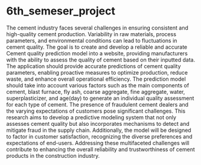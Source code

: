 # 6th_semeser_project

The cement industry faces several challenges in ensuring consistent and high-quality cement production. Variability in raw materials, process parameters, and environmental conditions can lead to fluctuations in cement quality. The goal is to create and develop a reliable and accurate Cement quality prediction model into a website, providing manufacturers with the ability to assess the quality of cement based on their inputted data. The application should provide accurate predictions of cement quality parameters, enabling proactive measures to optimize production, reduce waste, and enhance overall operational efficiency. The prediction model should take into account various factors such as the main components of cement, blast furnace, fly ash, coarse aggregate, fine aggregate, water, superplasticizer, and age(day) to generate an individual quality assessment for each type of cement. The presence of fraudulent cement dealers and the varying expectations of customers pose significant challenges. This research aims to develop a predictive modeling system that not only assesses cement quality but also incorporates mechanisms to detect and mitigate fraud in the supply chain. Additionally, the model will be designed to factor in customer satisfaction, recognizing the diverse preferences and expectations of end-users. Addressing these multifaceted challenges will contribute to enhancing the overall reliability and trustworthiness of cement products in the construction industry.
